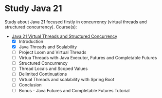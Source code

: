 # Study Java 21

Study about Java 21 focused firstly in concurrency (virtual threads and structured concurrency).
Course(s):

- [Java 21 Virtual Threads and Structured Concurrency](https://www.udemy.com/course/virtual-threads)
  - [x] Introduction
  - [x] Java Threads and Scalability
  - [ ] Project Loom and Virtual Threads
  - [ ] Virtua Threads with Java Executor, Futures and Completable Futures
  - [ ] Structured Concurrency
  - [ ] Thread Locals and Scoped Values
  - [ ] Delimited Continuations
  - [ ] Virtual Threads and scalability with Spring Boot
  - [ ] Conclusion
  - [ ] Bonus - Java Futures and Completable Futures Tutorial
